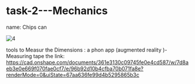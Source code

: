 # task-2---Mechanics
name: Chips can

![4](https://github.com/user-attachments/assets/0b145b58-4a51-466c-97fa-fa26e8eb99d4)

tools to Measur the Dimensions : a phon app (augmented reality )- Measuring tape 
the link: 
https://cad.onshape.com/documents/361e3130c09745fe0e4cd587/w/7d8aeb3e0e669f070fae0cf7/e/96b92d10b4cfba70b071fa8e?renderMode=0&uiState=67aa636fe99d4b5295865b3c

